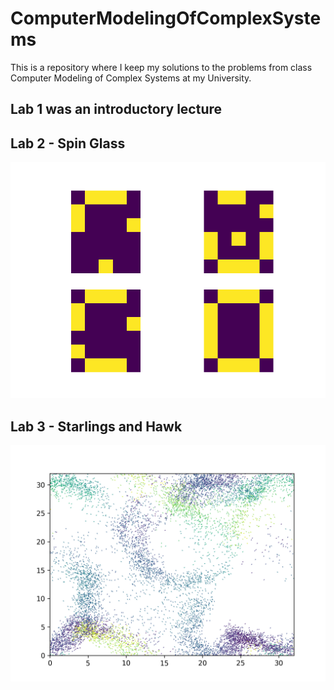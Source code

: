 # ComputerModelingOfComplexSystems
This is a repository where I keep my solutions to the problems from class Computer Modeling of Complex Systems at my University.

## Lab 1 was an introductory lecture

## Lab 2 - Spin Glass

![Pattern converging in spin glass](spinGlass/snapshot.png "Pattern converging in spin glass")

## Lab 3 - Starlings and Hawk

![Clustering of birds](starlingsAndHawk/snapshot.png "Clustering of birds")